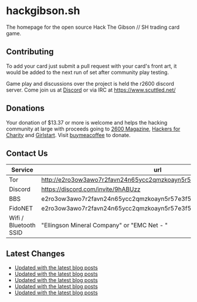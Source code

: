 # hackgibson.sh
The homepage for the open source Hack The Gibson // SH trading card game.


## Contributing

To add your card just submit a pull request with your card's front art, it would be added to the next run of set after community play testing.

Game play and discussions over the project is held the r2600 discord server. Come join us at [Discord](https://discord.com/invite/9hABUzz) or via IRC at https://www.scuttled.net/


## Donations

Your donation of $13.37 or more is welcome and helps the hacking community at large with proceeds going to [2600 Magazine](https://2600.com/), [Hackers for Charity](https://hackersforcharity.org) and [Girlstart](https://girlstart.org).  Visit [buymeacoffee](https://www.buymeacoffee.com/hackgibson.sh) to donate.


## Contact Us

Service | url
-|-
Tor | http://e2ro3ow3awo7r2favn24n65ycc2qmzkoayn5r57e3f56nvjwdcgg32ad.onion
Discord | https://discord.com/invite/9hABUzz
BBS | e2ro3ow3awo7r2favn24n65ycc2qmzkoayn5r57e3f56nvjwdcgg32ad.onion:23
FidoNET | e2ro3ow3awo7r2favn24n65ycc2qmzkoayn5r57e3f56nvjwdcgg32ad.onion:24554
Wifi / Bluetooth SSID | "Ellingson Mineral Company" or "EMC Net - <fidonet address>"

## Latest Changes
<!-- BLOG-POST-LIST:START -->
- [Updated with the latest blog posts](https://github.com/DFW2600/hackgibson.sh/commit/a064ba6e0144c1601bc58c00c9150aaf2574adce)
- [Updated with the latest blog posts](https://github.com/DFW2600/hackgibson.sh/commit/3bf203436896d398358454b8ac68c9fae50c2a2e)
- [Updated with the latest blog posts](https://github.com/DFW2600/hackgibson.sh/commit/ff7972fac91b6e4d21eea9e03e6b37fad445c1c1)
- [Updated with the latest blog posts](https://github.com/DFW2600/hackgibson.sh/commit/b524c6e01316b23b762a3dd3c448a836cf322749)
- [Updated with the latest blog posts](https://github.com/DFW2600/hackgibson.sh/commit/5547d2907c7b787080e97054e465ec1ba4daffe7)
<!-- BLOG-POST-LIST:END -->
